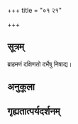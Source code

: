 +++
title = "०१ २१"

+++
## सूत्रम्
ब्राहमणं दक्षिणतो दर्भेषु निषाद्य।
## अनुकूला

## गृह्यतात्पर्यदर्शनम्

